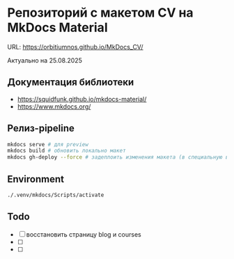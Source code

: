 
# Репозиторий с макетом CV на MkDocs Material

URL: https://orbitiumnos.github.io/MkDocs_CV/

Актуально на 25.08.2025

## Документация библиотеки
 - https://squidfunk.github.io/mkdocs-material/
 - https://www.mkdocs.org/

## Релиз-pipeline

```bash
mkdocs serve # для preview
mkdocs build # обновить локально макет
mkdocs gh-deploy --force # задеплоить изменения макета (в специальную ветку)
```

## Environment

```bash
./.venv/mkdocs/Scripts/activate
```

## Todo
- [ ] восстановить страницу blog и courses
- [ ]  
- [ ]

